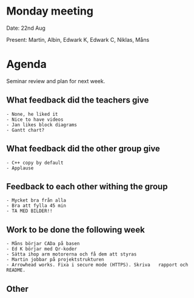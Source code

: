 # Monday meeting
Date: 22nd Aug

Present: Martin, Albin, Edwark K, Edwark C, Niklas, Måns


# Agenda
Seminar review and plan for next week.

## What feedback did the teachers give
    - None, he liked it
    - Nice to have videos
    - Jan likes block diagrams
    - Gantt chart?

## What feedback did the other group give 
    - C++ copy by default
    - Applause 
 
  
## Feedback to each other withing the group
    - Mycket bra från alla
    - Bra att fylla 45 min
    - TA MED BILDER!!

## Work to be done the following week
    - Måns börjar CADa på basen
    - Ed K börjar med Qr-koder
    - Sätta ihop arm motorerna och få dem att styras
    - Martin jobbar på projektstrukturen
    - Arrowhead works. Fixa i secure mode (HTTPS). Skriva   rapport och README. 

## Other 

    
